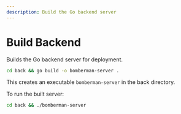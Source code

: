 ```yaml
---
description: Build the Go backend server
---
```


# Build Backend

Builds the Go backend server for deployment.

```bash
cd back && go build -o bomberman-server .
```

This creates an executable `bomberman-server` in the back directory.

To run the built server:
```bash
cd back && ./bomberman-server
```
